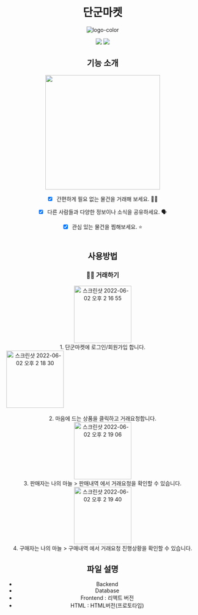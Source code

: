 <div align="center">
  

# 단군마켓
![logo-color](https://user-images.githubusercontent.com/45797097/167385594-413b0681-be5c-4628-88f0-5c6fb735dfac.png)

<p align="center">
    <img src="https://img.shields.io/badge/reactjs-17.0.2-yellow?style=flat-square">
    <img src="https://img.shields.io/badge/node-16.14.2-blue?style=flat-square">
</p>

## 기능 소개
<img src="https://user-images.githubusercontent.com/91578165/167800091-cec83abc-1304-42af-961b-7a343bb574ea.png" width="300px">


- [x] 간편하게 필요 없는 물건을 거래해 보세요. 🤝🏻
- [x] 다른 사람들과 다양한 정보이나 소식을 공유하세요. 🗣
- [x] 관심 있는 물건을 찜해보세요. ⭐️ <br><br>
  
  
## 사용방법
 


### 🤝🏻 거래하기

<img width="150" alt="스크린샷 2022-06-02 오후 2 16 55" src="https://user-images.githubusercontent.com/91578165/171557849-3970f80c-5b6a-4250-8fce-eae549ff3009.png">
  <br>
1. 단군마켓에 로그인/회원가입 합니다.
  <br>
<div style='display:flex;align-items:center;'>
  
<img width="150" alt="스크린샷 2022-06-02 오후 2 18 30" src="https://user-images.githubusercontent.com/91578165/171558026-ae6c4d40-92da-4b15-a111-67220f21608d.png">
   </div>
  <br>
2. 마음에 드는 상품을 클릭하고 거래요청합니다. 
  <br>
<img width="150" alt="스크린샷 2022-06-02 오후 2 19 06" src="https://user-images.githubusercontent.com/91578165/171558085-48ceaf6c-3efb-4743-a7d3-78475729a41c.png">
  <br>
3. 판매자는 나의 마늘 > 판매내역 에서 거래요청을 확인할 수 있습니다. 
  <br>
<img width="150" alt="스크린샷 2022-06-02 오후 2 19 40" src="https://user-images.githubusercontent.com/91578165/171558154-6a01d188-e134-4521-a833-6bd4fe4cd97b.png">
  <br>
4. 구매자는 나의 마늘 > 구매내역 에서 거래요청 진행상황을 확인할 수 있습니다. 
  <br>






## 파일 설명
* Backend
* Database
* Frontend : 리액트 버전
* HTML : HTML버전(프로토타입)

</div>
